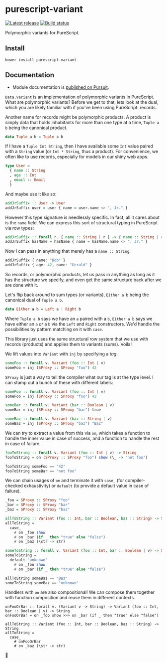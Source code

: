 # purescript-variant

[![Latest release](http://img.shields.io/github/release/natefaubion/purescript-variant.svg)](https://github.com/natefaubion/purescript-variant/releases)
[![Build status](https://travis-ci.org/natefaubion/purescript-variant.svg?branch=master)](https://travis-ci.org/natefaubion/purescript-variant)

Polymorphic variants for PureScript.

## Install

```
bower install purescript-variant
```

## Documentation

- Module documentation is [published on Pursuit](http://pursuit.purescript.org/packages/purescript-variant).

`Data.Variant` is an implementation of polymorphic variants in PureScript. What
are polymorphic variants? Before we get to that, lets look at the dual, which
you are likely familiar with if you've been using PureScript: records.

Another name for records might be polymorphic products. A product is simply
data that holds inhabitants for more than one type at a time, `Tuple a b` being
the canonical product.

```purescript
data Tuple a b = Tuple a b
```

If I have a `Tuple Int String`, then I have available some `Int` value paired
with a `String` value (or `Int * String`, thus a product). For convenience,
we often like to use records, especially for models in our shiny web apps.

```purescript
type User =
  { name :: String
  , age :: Int
  , email :: Email
  }
```

And maybe use it like so:

```purescript
addJrSuffix :: User -> User
addJrSuffix user = user { name = user.name <> ", Jr." }
```

However this type signature is needlessly specific. In fact, all it cares about is
the `name` field. We can express this sort of structural typing in PureScript
via row types:

```purescript
addJrSuffix :: forall r. { name :: String | r } -> { name :: String | r }
addJrSuffix hasName = hasName { name = hasName.name <> ", Jr." }
```

Now I can pass in anything that merely has a `name :: String`.

```purescript
addJrSuffix { name: "Bob" }
addJrSuffix { age: 42, name: "Gerald" }
```

So records, or polymorphic products, let us pass in anything as long as it has
the structure we specify, and even get the same structure back after we are
done with it.

Let's flip back around to sum types (or variants), `Either a b` being the
canonical dual of `Tuple a b`.

```purescript
data Either a b = Left a | Right b
```

Where `Tuple a b` says we have an `a` paired with a `b`, `Either a b` says we
have either an `a` _or_ a `b` via the `Left` and `Right` constructors. We'd
handle the possibilities by pattern matching on it with `case`.

This library just uses the same structural row system that we use with records
(products) and applies them to variants (sums). Voila!

We lift values into `Variant` with `inj` by specifying a _tag_.

```purescript
someFoo :: forall v. Variant (foo :: Int | v)
someFoo = inj (SProxy :: SProxy "foo") 42
```

`SProxy` is just a way to tell the compiler what our tag is at the type level.
I can stamp out a bunch of these with different labels:

```purescript
someFoo :: forall v. Variant (foo :: Int | v)
someFoo = inj (SProxy :: SProxy "foo") 42

someBar :: forall v. Variant (bar :: Boolean | v)
someBar = inj (SProxy :: SProxy "bar") true

someBaz :: forall v. Variant (baz :: String | v)
someBaz = inj (SProxy :: SProxy "baz") "Baz"
```

We can try to extract a value from this via `on`, which takes a function to
handle the inner value in case of success, and a function to handle the rest in
case of failure.

```purescript
fooToString :: forall v. Variant (foo :: Int | v) -> String
fooToString = on (SProxy :: SProxy "foo") show (\_ -> "not foo")

fooToString someFoo == "42"
fooToString someBar == "not foo"
```

We can chain usages of `on` and terminate it with `case_` (for compiler-checked
exhaustivity) or `default` (to provide a default value in case of failure).

```purescript
_foo = SProxy :: SProxy "foo"
_bar = SProxy :: SProxy "bar"
_baz = SProxy :: SProxy "baz"

allToString :: Variant (foo :: Int, bar :: Boolean, baz :: String) -> String
allToString =
  case_
    # on _foo show
    # on _bar (if _ then "true" else "false")
    # on _baz (\str -> str)

someToString :: forall v. Variant (foo :: Int, bar :: Boolean | v) -> String
someToString =
  default "unknown"
    # on _foo show
    # on _bar (if _ then "true" else "false")

allToString someBaz == "Baz"
someToString someBaz == "unknown"
```

Handlers with `on` are also compositional! We can compose them together with
function composition and reuse them in different contexts.

```
onFooOrBar :: forall v. (Variant v -> String) -> Variant (foo :: Int, bar :: Boolean | v) -> String
onFooOrBar = on _foo show >>> on _bar (if _ then "true" else "false")

allToString :: Variant (foo :: Int, bar :: Boolean, baz :: String) -> String
allToString =
  case_
    # onFooOrBar
    # on _baz (\str -> str)
```

:tada:
